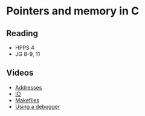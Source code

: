 # Pointers and memory in C

## Reading

* HPPS 4
* JG 8-9, 11

## Videos

* [Addresses](https://sid.erda.dk/share_redirect/f8RgVGzlET/addresses.mp4)
* [IO](https://sid.erda.dk/share_redirect/f8RgVGzlET/io-in-c.mp4)
* [Makefiles](https://sid.erda.dk/share_redirect/f8RgVGzlET/make.mp4)
* [Using a debugger](https://www.youtube.com/watch?v=bWH-nL7v5F4)
